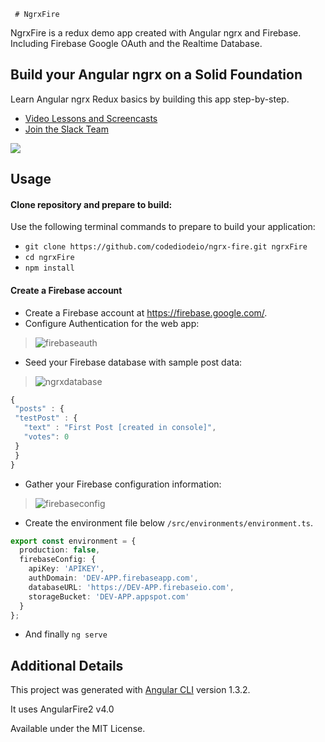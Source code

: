      # NgrxFire

NgrxFire is a redux demo app created with Angular ngrx and Firebase. Including Firebase Google OAuth and the Realtime Database. 

## Build your Angular ngrx on a Solid Foundation

Learn Angular ngrx Redux basics by building this app step-by-step. 

- [Video Lessons and Screencasts](https://angularfirebase.com)
- [Join the Slack Team](https://join.slack.com/angularfirebase/shared_invite/MjA2NTgxMTI0MTk2LTE0OTg4NTQ4MDAtMjhhZDIzMjc0Mg)

![](https://firebasestorage.googleapis.com/v0/b/firestarter-96e46.appspot.com/o/assets%2Fngrx-user.gif?alt=media&token=06dab206-2950-4b0f-9d76-fa901d0b267a)

## Usage

#### Clone repository and prepare to build:

Use the following terminal commands to prepare to build your application:

- `git clone https://github.com/codediodeio/ngrx-fire.git ngrxFire`
- `cd ngrxFire`
- `npm install`

#### Create a Firebase account

*  Create a Firebase account at https://firebase.google.com/. 
*  Configure Authentication for the web app:
  >  ![firebaseauth](https://user-images.githubusercontent.com/210413/30171158-b036b8dc-93b6-11e7-9698-b355544d0c00.png)
*  Seed your Firebase database with sample post data:
  > ![ngrxdatabase](https://user-images.githubusercontent.com/210413/30178040-412557c0-93cd-11e7-8218-5f6a70ebca93.png)
   ```typescript
  {
    "posts" : {
    "testPost" : {
      "text" : "First Post [created in console]",
      "votes": 0
    }
    }
  }
   ```
*  Gather your Firebase configuration information:
  >  ![firebaseconfig](https://user-images.githubusercontent.com/210413/30178188-b219c6b4-93cd-11e7-854d-788a2c2d99b1.jpg)
*  Create the environment file below `/src/environments/environment.ts`.
```typescript
export const environment = {
  production: false,
  firebaseConfig: {
    apiKey: 'APIKEY',
    authDomain: 'DEV-APP.firebaseapp.com',
    databaseURL: 'https://DEV-APP.firebaseio.com',
    storageBucket: 'DEV-APP.appspot.com'
  }
};
```
*  And finally `ng serve`


## Additional Details

This project was generated with [Angular CLI](https://github.com/angular/angular-cli) version 1.3.2.

It uses AngularFire2 v4.0

Available under the MIT License.
